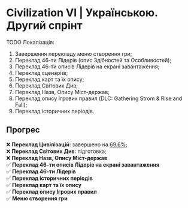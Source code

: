 # Civilization VI | Українською. Другий спрінт
TODO Локалізація:
1. Завершення перекладу меню створення гри;
2. Переклад 46-ти Лідерів (опис Здібностей та Особливостей);
3. Переклад 46-ти описів Лідерів на екрані завантаження;
4. Переклад сценаріїв;
5. Переклад карт та їх опису;
6. Переклад Світових Див;
7. Переклад Назв, Опису Міст-держав;
8. Переклад опису Ігрових правил (DLC: Gathering Strom & Rise and Fall);
9. Переклад історичних періодів.

## Прогрес
:x: **Переклад Цивілізацій**: завершено на <ins>69.6%</ins>; </br>
:x: **Переклад Світових Див**: підготовка; </br>
:x: **Переклад Назв, Опису Міст-держав** </br>
:white_check_mark: **Переклад 46-ти описів Лідерів на екрані завантаження** </br>
:white_check_mark: **Переклад 46-ти Лідерів** </br>
:white_check_mark: **Переклад історичних періодів** </br>
:white_check_mark: **Переклад карт та їх опису** </br>
:white_check_mark: **Переклад опису Ігрових правил** </br>
:white_check_mark: **Меню створення гри** </br>
